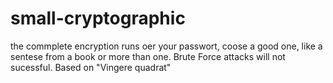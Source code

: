 # small-cryptographic

the commplete encryption runs oer your passwort, coose a good one, like a sentese from a book or more than one.
Brute Force attacks will not sucessful.
Based on "Vingere quadrat"
